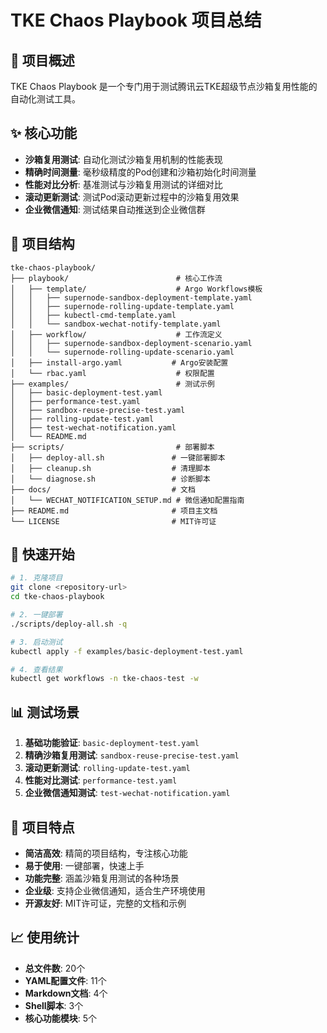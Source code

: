 # TKE Chaos Playbook 项目总结

## 🎯 项目概述

TKE Chaos Playbook 是一个专门用于测试腾讯云TKE超级节点沙箱复用性能的自动化测试工具。

## ✨ 核心功能

- **沙箱复用测试**: 自动化测试沙箱复用机制的性能表现
- **精确时间测量**: 毫秒级精度的Pod创建和沙箱初始化时间测量
- **性能对比分析**: 基准测试与沙箱复用测试的详细对比
- **滚动更新测试**: 测试Pod滚动更新过程中的沙箱复用效果
- **企业微信通知**: 测试结果自动推送到企业微信群

## 📁 项目结构

```
tke-chaos-playbook/
├── playbook/                        # 核心工作流
│   ├── template/                    # Argo Workflows模板
│   │   ├── supernode-sandbox-deployment-template.yaml
│   │   ├── supernode-rolling-update-template.yaml
│   │   ├── kubectl-cmd-template.yaml
│   │   └── sandbox-wechat-notify-template.yaml
│   ├── workflow/                    # 工作流定义
│   │   ├── supernode-sandbox-deployment-scenario.yaml
│   │   └── supernode-rolling-update-scenario.yaml
│   ├── install-argo.yaml           # Argo安装配置
│   └── rbac.yaml                    # 权限配置
├── examples/                        # 测试示例
│   ├── basic-deployment-test.yaml
│   ├── performance-test.yaml
│   ├── sandbox-reuse-precise-test.yaml
│   ├── rolling-update-test.yaml
│   ├── test-wechat-notification.yaml
│   └── README.md
├── scripts/                         # 部署脚本
│   ├── deploy-all.sh               # 一键部署脚本
│   ├── cleanup.sh                  # 清理脚本
│   └── diagnose.sh                 # 诊断脚本
├── docs/                           # 文档
│   └── WECHAT_NOTIFICATION_SETUP.md # 微信通知配置指南
├── README.md                       # 项目主文档
└── LICENSE                         # MIT许可证
```

## 🚀 快速开始

```bash
# 1. 克隆项目
git clone <repository-url>
cd tke-chaos-playbook

# 2. 一键部署
./scripts/deploy-all.sh -q

# 3. 启动测试
kubectl apply -f examples/basic-deployment-test.yaml

# 4. 查看结果
kubectl get workflows -n tke-chaos-test -w
```

## 📊 测试场景

1. **基础功能验证**: `basic-deployment-test.yaml`
2. **精确沙箱复用测试**: `sandbox-reuse-precise-test.yaml`
3. **滚动更新测试**: `rolling-update-test.yaml`
4. **性能对比测试**: `performance-test.yaml`
5. **企业微信通知测试**: `test-wechat-notification.yaml`

## 🎉 项目特点

- **简洁高效**: 精简的项目结构，专注核心功能
- **易于使用**: 一键部署，快速上手
- **功能完整**: 涵盖沙箱复用测试的各种场景
- **企业级**: 支持企业微信通知，适合生产环境使用
- **开源友好**: MIT许可证，完整的文档和示例

## 📈 使用统计

- **总文件数**: 20个
- **YAML配置文件**: 11个
- **Markdown文档**: 4个
- **Shell脚本**: 3个
- **核心功能模块**: 5个

